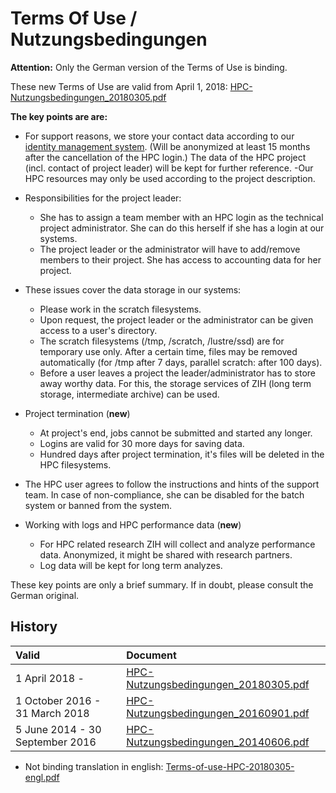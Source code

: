 # Terms Of Use / Nutzungsbedingungen 

**Attention:** Only the German version of the Terms of Use is binding.

These new Terms of Use are valid from April 1, 2018: [HPC-Nutzungsbedingungen_20180305.pdf][1]

**The key points are are:**

- For support reasons, we store your contact data according to our [identity management system][5].
  (Will be anonymized at least 15 months after the cancellation of the HPC login.)
  The data of the HPC project (incl. contact of project leader) will be kept for
  further reference.
    -Our HPC resources may only be used according to the project description.
- Responsibilities for the project leader:
    - She has to assign a team member with an HPC login as the technical project
      administrator. She can do this herself if she has a login at our systems.
    - The project leader or the administrator will have to add/remove members to
      their project. She has access to accounting data for her project.
- These issues cover the data storage in our systems:
    - Please work in the scratch filesystems.
    - Upon request, the project leader or the administrator can be given access
      to a user's directory.
    - The scratch filesystems (/tmp, /scratch, /lustre/ssd) are for
      temporary use only. After a certain time, files may be removed
      automatically (for /tmp after 7 days, parallel scratch: after 100 days).
    - Before a user leaves a project the leader/administrator has to store away
      worthy data. For this, the storage services of ZIH (long term storage,
      intermediate archive) can be used.
- Project termination (**new**)
    - At project's end, jobs cannot be submitted and started any longer.
    - Logins are valid for 30 more days for saving data.
    - Hundred days after project termination, it's files will be deleted in
      the HPC filesystems.
- The HPC user agrees to follow the instructions and hints of the support
  team. In case of non-compliance, she can be disabled for the batch system
  or banned from the system.

- Working with logs and HPC performance data (**new**)
    - For HPC related research ZIH will collect and analyze
      performance data. Anonymized, it might be shared with research partners.
    - Log data will be kept for long term analyzes.

These key points are only a brief summary. If in doubt, please consult the German original.

## History

| Valid                           | Document                                     |
|:--------------------------------|:---------------------------------------------|
| 1 April 2018 -                  | [HPC-Nutzungsbedingungen_20180305.pdf][1]    |
| 1 October 2016 - 31 March 2018  | [HPC-Nutzungsbedingungen_20160901.pdf][2]    |
| 5 June 2014 - 30 September 2016 | [HPC-Nutzungsbedingungen_20140606.pdf][3]    |

- Not binding translation in english: [Terms-of-use-HPC-20180305-engl.pdf][4]

[1]: misc/HPC-Nutzungsbedingungen_20180305.pdf?t=1520317028
[2]: misc/HPC-Nutzungsbedingungen_20160901.pdf
[3]: misc/HPC-Nutzungsbedingungen_20140606.pdf
[4]: misc/Terms-of-use-HPC-20180305-engl.pdf
[5]: https://tu-dresden.de/zih/dienste/service-katalog/zugangsvoraussetzung
